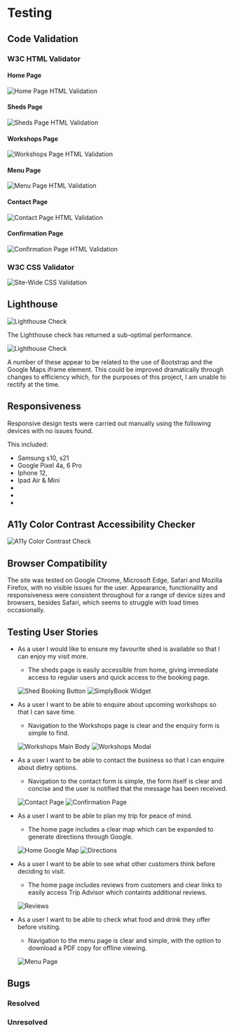 # Testing 


## Code Validation 

### W3C HTML Validator

#### Home Page

![Home Page HTML Validation](documentation/testing/html-index.jpg)

#### Sheds Page

![Sheds Page HTML Validation](documentation/testing/html-sheds.jpg)

#### Workshops Page

![Workshops Page HTML Validation](documentation/testing/html-workshop.jpg)

#### Menu Page

![Menu Page HTML Validation](documentation/testing/html-menu.jpg)

#### Contact Page

![Contact Page HTML Validation](documentation/testing/html-contact.jpg)

#### Confirmation Page

![Confirmation Page HTML Validation](documentation/testing/html-confirmation.jpg)

### W3C CSS Validator 

![Site-Wide CSS Validation](documentation/testing/css-validation.jpg)

## Lighthouse 

![Lighthouse Check](documentation/testing/lighthouse-check.png)

The Lighthouse check has returned a sub-optimal performance. 

![Lighthouse Check](documentation/testing/lighthouse-fails.jpg)

A number of these appear to be related to the use of Bootstrap and the Google Maps iframe element. This could be improved dramatically through changes to efficiency which, for the purposes of this project, I am unable to rectify at the time. 


## Responsiveness 

Responsive design tests were carried out manually using the following devices with no issues found. 

This included:
- Samsung s10, s21
- Google Pixel 4a, 6 Pro
- Iphone 12, 
- Ipad Air & Mini
- 
- 
- 




## A11y Color Contrast Accessibility Checker

![A11y Color Contrast Check](documentation/testing/contrast-check.jpg)


## Browser Compatibility

The site was tested on Google Chrome, Microsoft Edge, Safari and Mozilla Firefox, with no visible issues for the user. Appearance, functionality and responsiveness were consistent throughout for a range of device sizes and browsers, besides Safari, which seems to struggle with load times occasionally. 

## Testing User Stories 

* As a user I would like to ensure my favourite shed is available so that I can enjoy my visit more. 
    * The sheds page is easily accessible from home, giving immediate access to regular users and quick access to the booking page.  

    ![Shed Booking Button](documentation/testing/hero-image.jpg)
    ![SimplyBook Widget](documentation/testing/simplybook-modal.jpg)

* As a user I want to be able to enquire about upcoming workshops so that I can save time.
    * Navigation to the Workshops page is clear and the enquiry form is simple to find. 

    ![Workshops Main Body](documentation/testing/workshops-images.jpg)
    ![Workshops Modal](documentation/testing/workshop-modal.jpg)

* As a user I want to be able to contact the business so that I can enquire about dietry options. 
    * Navigation to the contact form is simple, the form itself is clear and concise and the user is notified that the message has been received. 

    ![Contact Page](documentation/testing/contact-form.jpg)
    ![Confirmation Page](documentation/testing/confirmation.jpg)

* As a user I want to be able to plan my trip for peace of mind. 
    * The home page includes a clear map which can be expanded to generate directions through Google. 

    ![Home Google Map](documentation/testing/google-map.jpg)
    ![Directions](documentation/testing/map-directions.jpg)

* As a user I want to be able to see what other customers think before deciding to visit. 
    * The home page includes reviews from customers and clear links to easily access Trip Advisor which containts additional reviews.

    ![Reviews](documentation/testing/reviews.jpg)

* As a user I want to be able to check what food and drink they offer before visiting. 
    * Navigation to the menu page is clear and simple, with the option to download a PDF copy for offline viewing. 

    ![Menu Page](documentation/testing/menu.jpg)

## Bugs

### Resolved


### Unresolved


